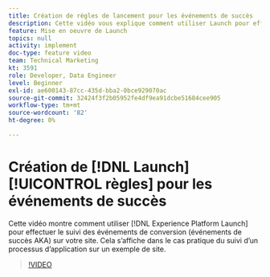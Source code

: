 ```yaml
---
title: Création de règles de lancement pour les événements de succès
description: Cette vidéo vous explique comment utiliser Launch pour effectuer le suivi des événements de conversion (événements de succès AKA) sur votre site. Cela s’affichera dans le cas pratique du suivi d’un processus d’application sur un exemple de site.
feature: Mise en oeuvre de Launch
topics: null
activity: implement
doc-type: feature video
team: Technical Marketing
kt: 3591
role: Developer, Data Engineer
level: Beginner
exl-id: ae600143-87cc-435d-bba2-0bce929070ac
source-git-commit: 32424f3f2b05952fe4df9ea91dcbe51684cee905
workflow-type: tm+mt
source-wordcount: '82'
ht-degree: 0%

---
```


# Création de [!DNL Launch] [!UICONTROL règles] pour les événements de succès

Cette vidéo montre comment utiliser [!DNL Experience Platform Launch] pour effectuer le suivi des événements de conversion (événements de succès AKA) sur votre site. Cela s’affiche dans le cas pratique du suivi d’un processus d’application sur un exemple de site.

>[!VIDEO](https://video.tv.adobe.com/v/28778/?quality=12)
